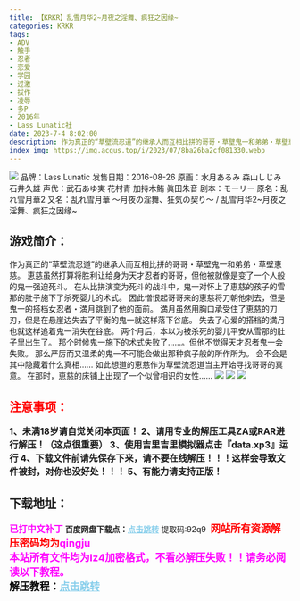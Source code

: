 ```yaml
---
title: 【KRKR】乱雪月华2~月夜之淫舞、疯狂之因缘~
categories: KRKR
tags:
- ADV
- 触手
- 忍者
- 恋爱
- 学园
- 过激
- 拔作
- 凌辱
- 多P
- 2016年
- Lass Lunatic社
date: 2023-7-4 8:02:00
description: 作为真正的“草壁流忍道”的继承人而互相比拼的哥哥・草壁鬼一和弟弟・草壁恵慈。恵慈虽然打算将胜利让给身为天才忍者的哥哥，但他被就像是变了一个人般的鬼一强迫死斗。在从比拼演变为死斗的战斗中，鬼一对怀上了恵慈的孩子的雪那的肚子施下了杀死婴儿的术式。因此憎恨起哥哥来的恵慈将刀朝他刺去，但是鬼一的搭档女忍者・満月跳到了他的面前。満月虽然用胸口承受住了恵慈的刀刃，但是在悬崖边失去了平衡的鬼一就这样落下谷底。失去了心爱的搭档的満月也就这样追着鬼一消失在谷底。
index_img: https://img.acgus.top/i/2023/07/8ba26ba2cf081330.webp
---
```

![](https://img.acgus.top/i/2023/07/8ba26ba2cf081330.webp)
品牌：Lass Lunatic
发售日期：2016-08-26
原画：水月あるみ 森山しじみ 石井久雄
声优：武石あゆ実 花村青 加持木鮪 眞田朱音
剧本：モーリー
原名：乱れ雪月華2
又名：乱れ雪月華 ～月夜の淫舞、狂気の契り～ / 乱雪月华2~月夜之淫舞、疯狂之因缘~

## 游戏简介：
作为真正的“草壁流忍道”的继承人而互相比拼的哥哥・草壁鬼一和弟弟・草壁恵慈。
恵慈虽然打算将胜利让给身为天才忍者的哥哥，但他被就像是变了一个人般的鬼一强迫死斗。
在从比拼演变为死斗的战斗中，鬼一对怀上了恵慈的孩子的雪那的肚子施下了杀死婴儿的术式。
因此憎恨起哥哥来的恵慈将刀朝他刺去，但是鬼一的搭档女忍者・満月跳到了他的面前。
満月虽然用胸口承受住了恵慈的刀刃，但是在悬崖边失去了平衡的鬼一就这样落下谷底。
失去了心爱的搭档的満月也就这样追着鬼一消失在谷底。
两个月后，本以为被杀死的婴儿平安从雪那的肚子里出生了。
那个时候鬼一施下的术式失败了……。但他不觉得天才忍者鬼一会失败。
那么严厉而又温柔的鬼一不可能会做出那种疯子般的所作所为。
会不会是其中隐藏着什么真相……
如此想道的恵慈作为草壁流忍道当主开始寻找哥哥的真意。
在那时，恵慈的床铺上出现了一个似曾相识的女性……
![](https://img.acgus.top/i/2023/07/628ac96b68081341.webp)
![](https://img.acgus.top/i/2023/07/debe0ca842081338.webp)
![](https://img.acgus.top/i/2023/07/e10cb112f1081334.webp)





## <font color=#FF0000 >注意事项：</font>
<font size=3><b>1、未满18岁请自觉关闭本页面！
2、请用专业的解压工具ZA或RAR进行解压！（这点很重要）
3、使用吉里吉里模拟器点击『data.xp3』运行
4、下载文件前请先保存下来，请不要在线解压！！！这样会导致文件被封，对你也没好处！！！
5、有能力请支持正版！</b></font>

## 下载地址：
<font color=#FF00FF size=3><b>已打中文补丁</b></font>
<b>百度网盘下载点：</b><a href="https://pan.baidu.com/s/1WwmE4HSs3JhQ2i4wVsL5zQ?pwd=92q9" style="color: #87CEEB;"><b>点击跳转</b></a> 提取码:92q9
<a style="padding: 0" href="https://post.qingju.org/AD/"><img style="max-width:100%" src="https://img.acgus.top/i/2024/07/478f689b8021d8d499ab43d21acf137a.gif" alt=""></a>
<b><font color=#FF0000 size=4>网站所有资源解压密码均为</b></font><b><font color=#FF00FF size=4>qingju</font><font color=#FF0000 ></font></b><br><b><font color=#FF00FF size=4>本站所有文件均为lz4加密格式，不看必解压失败！！请务必阅读以下教程。</b></font><br><b><font color=#000 size=4>解压教程：</b><a href="https://post.qingju.org/tutorial/000/" style="color: #87CEEB;"><b>点击跳转</b></a>
